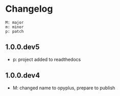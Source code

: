 # Changelog

    M: major
    m: minor
    p: patch

## 1.0.0.dev5
* p: project added to readthedocs

## 1.0.0.dev4
* M: changed name to opyplus, prepare to publish
